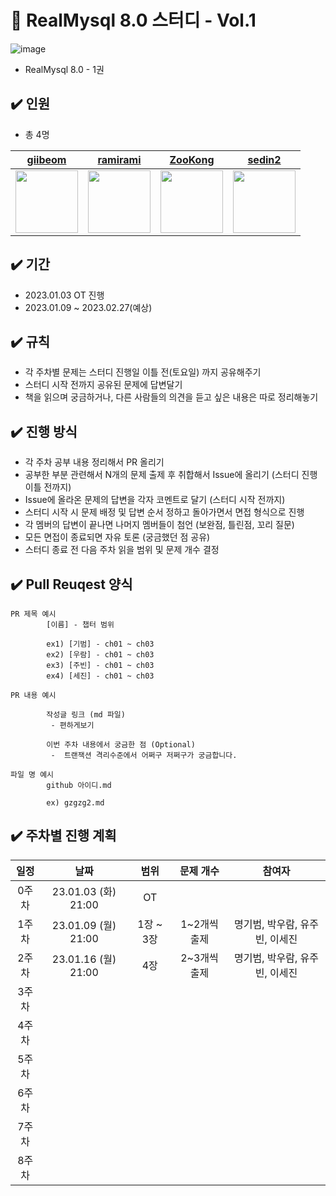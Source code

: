 # 📌 RealMysql 8.0 스터디 - Vol.1
![image](https://user-images.githubusercontent.com/56028408/210354042-cef12393-88ac-4e00-aa85-908a4a4ee504.png)
- RealMysql 8.0 - 1권

## ✔️ 인원
- 총 4명

| [giibeom](https://github.com/giibeom)                                                                      | [ramirami](https://github.com/gzgzg2)                                                                     | [ZooKong](https://github.com/ZooKong)                                                                      | [sedin2](https://github.com/sedin2)                                                                       |
|------------------------------------------------------------------------------------------------------------|-----------------------------------------------------------------------------------------------------------|------------------------------------------------------------------------------------------------------------|-----------------------------------------------------------------------------------------------------------|
 [<img src="https://avatars.githubusercontent.com/u/59248326?v=4" width="100">](https://github.com/giibeom) | [<img src="https://avatars.githubusercontent.com/u/56028408?v=4" width="100">](https://github.com/gzgzg2) | [<img src="https://avatars.githubusercontent.com/u/55978933?v=4" width="100">](https://github.com/ZooKong) | [<img src="https://avatars.githubusercontent.com/u/53131108?v=4" width="100">](https://github.com/sedin2) |

## ✔️ 기간
- 2023.01.03 OT 진행
- 2023.01.09 ~ 2023.02.27(예상)

## ✔️ 규칙
- 각 주차별 문제는 스터디 진행일 이틀 전(토요일) 까지 공유해주기
- 스터디 시작 전까지 공유된 문제에 답변달기
- 책을 읽으며 궁금하거나, 다른 사람들의 의견을 듣고 싶은 내용은 따로 정리해놓기

## ✔️ 진행 방식
- 각 주차 공부 내용 정리해서 PR 올리기
- 공부한 부분 관련해서 N개의 문제 출제 후 취합해서 Issue에 올리기 (스터디 진행 이틀 전까지)
- Issue에 올라온 문제의 답변을 각자 코멘트로 달기 (스터디 시작 전까지)
- 스터디 시작 시 문제 배정 및 답변 순서 정하고 돌아가면서 면접 형식으로 진행
- 각 멤버의 답변이 끝나면 나머지 멤버들이 첨언 (보완점, 틀린점, 꼬리 질문)
- 모든 면접이 종료되면 자유 토론 (궁금했던 점 공유)
- 스터디 종료 전 다음 주차 읽을 범위 및 문제 개수 결정

## ✔️ Pull Reuqest 양식
```text
PR 제목 예시 
        [이름] - 챕터 범위

        ex1) [기범] - ch01 ~ ch03
        ex2) [우람] - ch01 ~ ch03
        ex3) [주빈] - ch01 ~ ch03
        ex4) [세진] - ch01 ~ ch03

PR 내용 예시

        작성글 링크 (md 파일)
         - 편하게보기
        
        이번 주차 내용에서 궁금한 점 (Optional)
         -  트랜잭션 격리수준에서 어쩌구 저쩌구가 궁금합니다.

파일 명 예시
        github 아이디.md

        ex) gzgzg2.md
```

## ✔️ 주차별 진행 계획
|일정|날짜|범위|문제 개수|참여자
|:--:|:--:|:--:|:--:|:--:|
|0주차|23.01.03 (화) 21:00|OT||
|1주차|23.01.09 (월) 21:00|1장 ~ 3장|1~2개씩 출제| 명기범, 박우람, 유주빈, 이세진|
|2주차|23.01.16 (월) 21:00|4장|2~3개씩 출제| 명기범, 박우람, 유주빈, 이세진|
|3주차|||||
|4주차|||||
|5주차|||||
|6주차|||||
|7주차|||||
|8주차|||||
